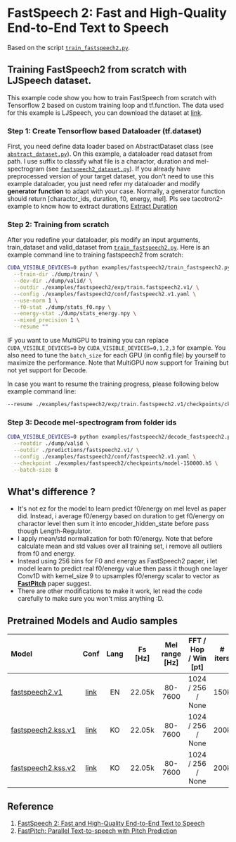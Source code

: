 # FastSpeech 2: Fast and High-Quality End-to-End Text to Speech
Based on the script [`train_fastspeech2.py`](https://github.com/dathudeptrai/TensorflowTTS/tree/master/examples/fastspeech2/train_fastspeech2.py).

## Training FastSpeech2 from scratch with LJSpeech dataset.
This example code show you how to train FastSpeech from scratch with Tensorflow 2 based on custom training loop and tf.function. The data used for this example is LJSpeech, you can download the dataset at  [link](https://keithito.com/LJ-Speech-Dataset/).

### Step 1: Create Tensorflow based Dataloader (tf.dataset)
First, you need define data loader based on AbstractDataset class (see [`abstract_dataset.py`](https://github.com/dathudeptrai/TensorflowTTS/tree/master/tensorflow_tts/datasets/abstract_dataset.py)). On this example, a dataloader read dataset from path. I use suffix to classify what file is a charactor, duration and mel-spectrogram (see [`fastspeech2_dataset.py`](https://github.com/dathudeptrai/TensorflowTTS/tree/master/examples/fastspeech2/fastspeech2_dataset.py)). If you already have preprocessed version of your target dataset, you don't need to use this example dataloader, you just need refer my dataloader and modify **generator function** to adapt with your case. Normally, a generator function should return [charactor_ids, duration, f0, energy, mel]. Pls see tacotron2-example to know how to extract durations [Extract Duration](https://github.com/dathudeptrai/TensorflowTTS/tree/master/examples/tacotron2#step-4-extract-duration-from-alignments-for-fastspeech)

### Step 2: Training from scratch
After you redefine your dataloader, pls modify an input arguments, train_dataset and valid_dataset from [`train_fastspeech2.py`](https://github.com/dathudeptrai/TensorflowTTS/tree/master/examples/fastspeech2/train_fastspeech2.py). Here is an example command line to training fastspeech2 from scratch:

```bash
CUDA_VISIBLE_DEVICES=0 python examples/fastspeech2/train_fastspeech2.py \
  --train-dir ./dump/train/ \
  --dev-dir ./dump/valid/ \
  --outdir ./examples/fastspeech2/exp/train.fastspeech2.v1/ \
  --config ./examples/fastspeech2/conf/fastspeech2.v1.yaml \
  --use-norm 1 \
  --f0-stat ./dump/stats_f0.npy \
  --energy-stat ./dump/stats_energy.npy \
  --mixed_precision 1 \
  --resume ""
```

IF you want to use MultiGPU to training you can replace `CUDA_VISIBLE_DEVICES=0` by `CUDA_VISIBLE_DEVICES=0,1,2,3` for example. You also need to tune the `batch_size` for each GPU (in config file) by yourself to maximize the performance. Note that MultiGPU now support for Training but not yet support for Decode.

In case you want to resume the training progress, please following below example command line:

```bash
--resume ./examples/fastspeech2/exp/train.fastspeech2.v1/checkpoints/ckpt-100000
```

### Step 3: Decode mel-spectrogram from folder ids

```bash
CUDA_VISIBLE_DEVICES=0 python examples/fastspeech2/decode_fastspeech2.py \
  --rootdir ./dump/valid \
  --outdir ./predictions/fastspeech2.v1/ \
  --config ./examples/fastspeech2/conf/fastspeech2.v1.yaml \
  --checkpoint ./examples/fastspeech2/checkpoints/model-150000.h5 \
  --batch-size 8
```

## What's difference ?
	
* It's not ez for the model to learn predict f0/energy on mel level as paper did. Instead, i average f0/energy based on duration to get f0/energy on charactor level then sum it into encoder_hidden_state before pass though Length-Regulator.
* I apply mean/std normalization for both f0/energy. Note that before calculate mean and std values over all training set, i remove all outliers from f0 and energy.
* Instead using 256 bins for F0 and energy as FastSpeech2 paper, i let model learn to predict real f0/energy value then pass it though one layer Conv1D with kernel_size 9 to upsamples f0/energy scalar to vector as **[FastPitch](https://arxiv.org/abs/2006.06873)** paper suggest.
* There are other modifications to make it work, let read the code carefully to make sure you won't miss anything :D.

## Pretrained Models and Audio samples
| Model                                                                                                          | Conf                                                                                                                        | Lang  | Fs [Hz] | Mel range [Hz] | FFT / Hop / Win [pt] | # iters |
| :------                                                                                                        | :---:                                                                                                                       | :---: | :----:  | :--------:     | :---------------:    | :-----: |
| [fastspeech2.v1](https://drive.google.com/drive/folders/158vFyC2pxw9xKdxp-C5WPEtgtUiWZYE0?usp=sharing)             | [link](https://github.com/TensorSpeech/TensorFlowTTS/blob/master/examples/fastspeech2/conf/fastspeech2.v1.yaml)          | EN    | 22.05k  | 80-7600        | 1024 / 256 / None    | 150k    |
| [fastspeech2.kss.v1](https://drive.google.com/drive/folders/1DU952--jVnJ5SZDSINRs7dVVSpdB7tC_?usp=sharing)             | [link](https://github.com/TensorSpeech/TensorFlowTTS/blob/master/examples/fastspeech2/conf/fastspeech2.kss.v1.yaml)          | KO    | 22.05k  | 80-7600        | 1024 / 256 / None    | 200k    |
| [fastspeech2.kss.v2](https://drive.google.com/drive/folders/1G3-AJnEsu2rYXYgo2iGIVJfCqqfbpwMu?usp=sharing)             | [link](https://github.com/TensorSpeech/TensorFlowTTS/blob/master/examples/fastspeech2/conf/fastspeech2.kss.v2.yaml)          | KO    | 22.05k  | 80-7600        | 1024 / 256 / None    | 200k    |

## Reference

1. [FastSpeech 2: Fast and High-Quality End-to-End Text to Speech](https://arxiv.org/abs/2006.04558)
2. [FastPitch: Parallel Text-to-speech with Pitch Prediction](https://arxiv.org/abs/2006.06873)